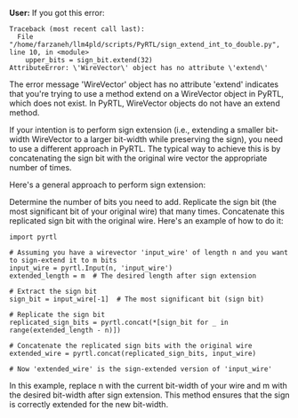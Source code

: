 **User:** If you got this error: 
```
Traceback (most recent call last):
  File "/home/farzaneh/llm4pld/scripts/PyRTL/sign_extend_int_to_double.py", line 10, in <module>
    upper_bits = sign_bit.extend(32)
AttributeError: \'WireVector\' object has no attribute \'extend\'
```

The error message 'WireVector' object has no attribute 'extend' indicates that you're trying to use a method extend on a WireVector object in PyRTL, which does not exist. In PyRTL, WireVector objects do not have an extend method.

If your intention is to perform sign extension (i.e., extending a smaller bit-width WireVector to a larger bit-width while preserving the sign), you need to use a different approach in PyRTL. The typical way to achieve this is by concatenating the sign bit with the original wire vector the appropriate number of times.

Here's a general approach to perform sign extension:

Determine the number of bits you need to add.
Replicate the sign bit (the most significant bit of your original wire) that many times.
Concatenate this replicated sign bit with the original wire.
Here's an example of how to do it:
```
import pyrtl

# Assuming you have a wirevector 'input_wire' of length n and you want to sign-extend it to m bits
input_wire = pyrtl.Input(n, 'input_wire')
extended_length = m  # The desired length after sign extension

# Extract the sign bit
sign_bit = input_wire[-1]  # The most significant bit (sign bit)

# Replicate the sign bit
replicated_sign_bits = pyrtl.concat(*[sign_bit for _ in range(extended_length - n)])

# Concatenate the replicated sign bits with the original wire
extended_wire = pyrtl.concat(replicated_sign_bits, input_wire)

# Now 'extended_wire' is the sign-extended version of 'input_wire'
```
In this example, replace n with the current bit-width of your wire and m with the desired bit-width after sign extension. This method ensures that the sign is correctly extended for the new bit-width.
